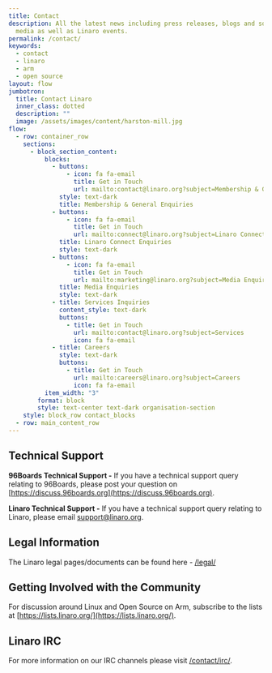 ```yaml
---
title: Contact
description: All the latest news including press releases, blogs and social
  media as well as Linaro events.
permalink: /contact/
keywords:
  - contact
  - linaro
  - arm
  - open source
layout: flow
jumbotron:
  title: Contact Linaro
  inner_class: dotted
  description: ""
  image: /assets/images/content/harston-mill.jpg
flow:
  - row: container_row
    sections:
      - block_section_content:
          blocks:
            - buttons:
                - icon: fa fa-email
                  title: Get in Touch
                  url: mailto:contact@linaro.org?subject=Membership & General Enquiries
              style: text-dark
              title: Membership & General Enquiries
            - buttons:
                - icon: fa fa-email
                  title: Get in Touch
                  url: mailto:connect@linaro.org?subject=Linaro Connect Enquiries
              title: Linaro Connect Enquiries
              style: text-dark
            - buttons:
                - icon: fa fa-email
                  title: Get in Touch
                  url: mailto:marketing@linaro.org?subject=Media Enquiries
              title: Media Enquiries
              style: text-dark
            - title: Services Inquiries
              content_style: text-dark
              buttons:
                - title: Get in Touch
                  url: mailto:contact@linaro.org?subject=Services
                  icon: fa fa-email
            - title: Careers
              style: text-dark
              buttons:
                - title: Get in Touch
                  url: mailto:careers@linaro.org?subject=Careers
                  icon: fa fa-email
          item_width: "3"
        format: block
        style: text-center text-dark organisation-section
    style: block_row contact_blocks
  - row: main_content_row
---
```

## Technical Support

**96Boards Technical Support -** If you have a technical support query relating to 96Boards, please post your question on [https://discuss.96boards.org](https://discuss.96boards.org).

**Linaro Technical Support -** If you have a technical support query relating to Linaro, please email [support@linaro.org](mailto:support@linaro.org).

## Legal Information

The Linaro legal pages/documents can be found here - [/legal/](/legal)

## Getting Involved with the Community

For discussion around Linux and Open Source on Arm, subscribe to the lists at [https://lists.linaro.org/](https://lists.linaro.org/).

## Linaro IRC

For more information on our IRC channels please visit [/contact/irc/](/contact/irc/).
